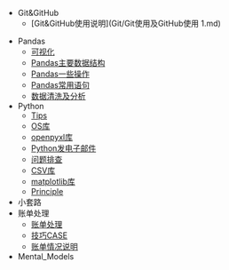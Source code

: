 - Git&GitHub
	- [Git&GitHub使用说明](Git/Git使用及GitHub使用 1.md)
* Pandas
	* [可视化](Pandas/可视化.md)
	* [Pandas主要数据结构](Pandas/Pandas主要数据结构.md)
	* [Pandas一些操作](Pandas/Pandas一些操作.md)
	* [Pandas常用语句](Pandas/Pandas常用语句.md)
	* [数据清洗及分析](Pandas/数据清洗及分析.md)
* Python
	* [Tips](Python/Tips.md)
	* [OS库](Python/OS库.md)
	* [openpyxl库](Python/openpyxl库.md)
	* [Python发电子邮件](Python/Python发电子邮件.md)
	* [问题排查](Python/问题排查.md)
	* [CSV库](Python/CSV库.md)
	* [matplotlib库](Python/matplotlib库.md)
	* [Principle](Python/Principle.md)
* 小套路
* 账单处理
	* [账单处理](账单处理/账单处理.md)
	* [技巧CASE](账单处理/技巧CASE.md)
	* [账单情况说明](账单处理/账单情况说明.md)
* Mental_Models